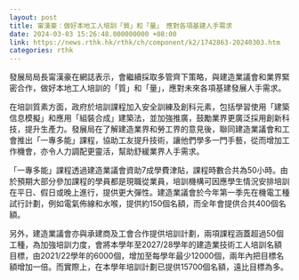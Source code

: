 ```yaml
---
layout: post
title: 甯漢豪：做好本地工人培訓「質」和「量」　應對各項基建人手需求
date: 2024-03-03 15:26:48.000000000 +08:00
link: https://news.rthk.hk/rthk/ch/component/k2/1742863-20240303.htm
categories: rthk
---
```


發展局局長甯漢豪在網誌表示，會繼續採取多管齊下策略，與建造業議會和業界緊密合作，做好本地工人培訓的「質」和「量」，應對未來各項基建發展人手需求。

在培訓質素方面，政府於培訓課程加入安全訓練及創科元素，包括學習使用「建築信息模擬」和應用「組裝合成」建築法，並加強推廣，鼓勵業界更廣泛採用創新科技，提升生產力。發展局在了解建造業界和勞工界的意見後，聯同建造業議會和工會推出「一專多能」課程，協助工友提升技術，讓他們學多一門手藝，從而增加工作機會，亦令人力調配更靈活，幫助舒緩業界人手需求。

「一專多能」課程透過建造業議會資助7成學費津貼，課程時數合共為50小時。由於預期大部分參加課程的學員都是現職從業員，培訓機構可因應學生情況安排培訓在平日、假日或晚上進行，提供更大彈性。建造業議會於今年第一季先在機電工種試行計劃，例如電氣佈線和水喉，提供約150個名額，而全年會提供合共400個名額。

另外，建造業議會亦與承建商及工會合作提供培訓計劃，兩項課程涵蓋超過50個工種，為加強培訓力度，會將本學年至2027/28學年的建造業技術工人培訓名額目標，由2021/22學年的6000個，增加至每學年最少12000個，兩年內把目標名額增加一倍。而實際上，在本學年培訓計劃已提供15700個名額，遠比目標為多。
